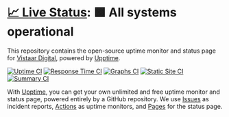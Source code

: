 # [📈 Live Status](https://http://uptime.showdigital.in/): <!--live status--> **🟩 All systems operational**

This repository contains the open-source uptime monitor and status page for [Vistaar Digital](https://www.vistaardigital.com), powered by [Upptime](https://github.com/upptime/upptime).

[![Uptime CI](https://github.com/vistaardigital/uptime/workflows/Uptime%20CI/badge.svg)](https://github.com/upptime/upptime/actions?query=workflow%3A%22Uptime+CI%22)
[![Response Time CI](https://github.com/vistaardigital/uptime/workflows/Response%20Time%20CI/badge.svg)](https://github.com/upptime/upptime/actions?query=workflow%3A%22Response+Time+CI%22)
[![Graphs CI](https://github.com/vistaardigital/uptime/workflows/Graphs%20CI/badge.svg)](https://github.com/upptime/upptime/actions?query=workflow%3A%22Graphs+CI%22)
[![Static Site CI](https://github.com/vistaardigital/uptime/workflows/Static%20Site%20CI/badge.svg)](https://github.com/upptime/upptime/actions?query=workflow%3A%22Static+Site+CI%22)
[![Summary CI](https://github.com/vistaardigital/uptime/workflows/Summary%20CI/badge.svg)](https://github.com/upptime/upptime/actions?query=workflow%3A%22Summary+CI%22)

With [Upptime](https://upptime.js.org), you can get your own unlimited and free uptime monitor and status page, powered entirely by a GitHub repository. We use [Issues](https://github.com/vistaardigital/uptime/issues) as incident reports, [Actions](https://github.com/vistaardigital/uptime/actions) as uptime monitors, and [Pages](https://http://uptime.showdigital.in/) for the status page.
